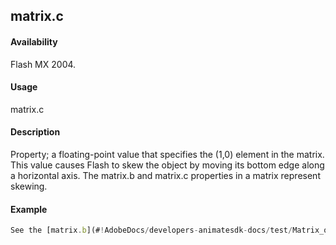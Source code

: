 ## matrix.c

#### Availability

Flash MX 2004.

#### Usage

matrix.c

#### Description

Property; a floating-point value that specifies the (1,0) element in the matrix. This value causes Flash to skew the object by moving its bottom edge along a horizontal axis.
The matrix.b and matrix.c properties in a matrix represent skewing.

#### Example

```javascript
See the [matrix.b](#!AdobeDocs/developers-animatesdk-docs/test/Matrix_object/matrix1.md) example.

```